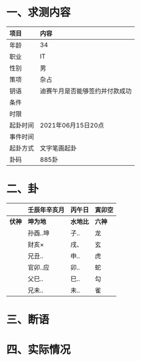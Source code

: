 # 一、求测内容
|项目|内容|
|:-|:-|
|年龄|34|
|职业|IT|
|性别|男|
|策项|杂占|
|钥语|迪赛午月是否能够签约并付款成功|
|条件||
|时限||
|起卦时间|2021年06月15日20点|
|事件时间||
|起卦方式|文字笔画起卦|
|卦码|885卦|

# 二、卦
||壬辰年辛亥月|丙午日|寅卯空|
|:-|:-|:-|:-|
|**伏神**|**坤为地**|**水地比**|**六神**|
||孙酉..坤|子..|龙|
||财亥×|戌、|玄|
||兄丑..|申..|虎|
||官卯..应|卯..|蛇|
||父巳..|巳..|勾|
||兄未..|未..|雀|


# 三、断语

# 四、实际情况